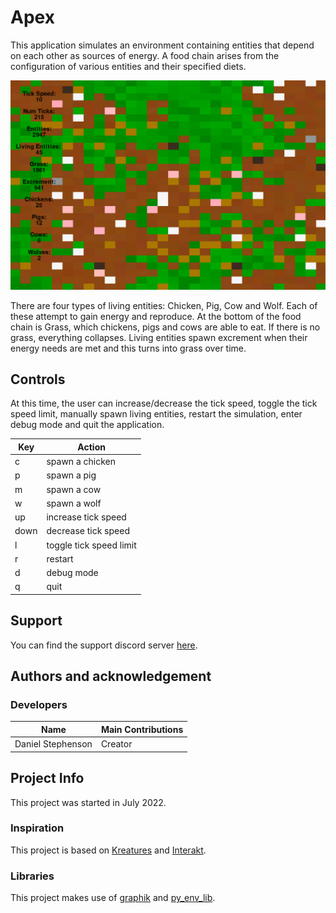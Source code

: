 # Apex
This application simulates an environment containing entities that depend on each other as sources of energy. A food chain arises from the configuration of various entities and their specified diets.

![screenshot](pics/screenshot.PNG)

There are four types of living entities: Chicken, Pig, Cow and Wolf. Each of these attempt to gain energy and reproduce. At the bottom of the food chain is Grass, which chickens, pigs and cows are able to eat. If there is no grass, everything collapses. Living entities spawn excrement when their energy needs are met and this turns into grass over time.

## Controls
At this time, the user can increase/decrease the tick speed, toggle the tick speed limit, manually spawn living entities, restart the simulation, enter debug mode and quit the application.

Key | Action
------------ | -------------
c | spawn a chicken
p | spawn a pig
m | spawn a cow
w | spawn a wolf
up | increase tick speed
down | decrease tick speed
l | toggle tick speed limit
r | restart
d | debug mode
q | quit

## Support
You can find the support discord server [here](https://discord.gg/49J4RHQxhy).

## Authors and acknowledgement
### Developers
Name | Main Contributions
------------ | -------------
Daniel Stephenson | Creator

## Project Info
This project was started in July 2022.

### Inspiration
This project is based on [Kreatures](https://github.com/Stephenson-Software/Kreatures) and [Interakt](https://github.com/Stephenson-Software/Interakt).

### Libraries
This project makes use of [graphik](https://github.com/Preponderous-Software/graphik) and [py_env_lib](https://github.com/Preponderous-Software/py_env_lib).

